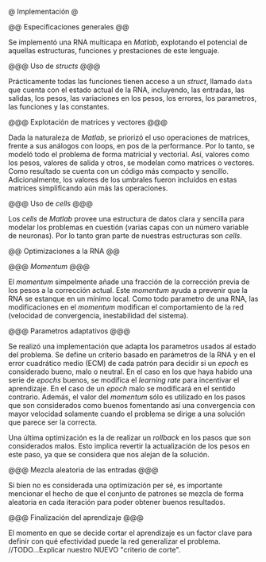 @ Implementación @

@@ Especificaciones generales @@

Se implementó una RNA multicapa en *Matlab*, explotando el potencial de aquellas
estructuras, funciones y prestaciones de este lenguaje.

@@@ Uso de *structs* @@@

Prácticamente todas las funciones tienen acceso a un *struct*, llamado `data` que
cuenta con el estado actual de la RNA, incluyendo, las entradas, las salidas, los
pesos, las variaciones en los pesos, los errores, los parametros, las funciones y
las constantes.

@@@ Explotación de matrices y vectores @@@

Dada la naturaleza de *Matlab*, se priorizó el uso operaciones de matrices, frente a
sus análogos con loops, en pos de la performance. Por lo tanto, se modeló todo el
problema de forma matricial y vectorial. Así, valores como los pesos, valores de salida
y otros, se modelan como matrices o vectores. Como resultado se cuenta con un código más
compacto y sencillo. Adicionalmente, los valores de los umbrales fueron incluídos
en estas matrices simplificando aún más las operaciones.

@@@ Uso de *cells* @@@

Los *cells* de *Matlab* provee una estructura de datos clara y sencilla para modelar
los problemas en cuestión (varias capas con un número variable de neuronas). Por lo
tanto gran parte de nuestras estructuras son *cells*.

@@ Optimizaciones a la RNA @@

@@@ *Momentum* @@@

El *momentum* simpelmente añade una fracción de la corrección previa de los pesos a la
corrección actual. Este *momentum* ayuda a prevenir que la RNA se estanque en un mínimo
local. Como todo parametro de una RNA, las modificaciones en el *momentum* modifican el
comportamiento de la red (velocidad de convergencia, inestabilidad del sistema).

@@@ Parametros adaptativos @@@

Se realizó una implementación que adapta los parametros usados al estado del problema.
Se define un criterio basado en parámetros de la RNA y en el error cuadrático medio (ECM)
de cada patrón para decidir si un *epoch* es considerado bueno, malo o neutral.
En el caso en los que haya habido una serie de *epochs* buenos, se modifica el
*learning rate* para incentivar el aprendizaje. En el caso de un *epoch* malo se
modificará en el sentido contrario. Además, el valor del *momentum* sólo es utilizado
en los pasos que son considerados como buenos fomentando así una convergencia con mayor
velocidad solamente cuando el problema se dirige a una solución que parece ser la
correcta.

Una última optimización es la de realizar un *rollback* en los pasos que son considerados
malos. Esto implica revertir la actualización de los pesos en este paso, ya que se considera
que nos alejan de la solución.

@@@ Mezcla aleatoria de las entradas @@@

Si bien no es considerada una optimización per sé, es importante mencionar el hecho de que
el conjunto de patrones se mezcla de forma aleatoria en cada iteración para poder obtener
buenos resultados.

@@@ Finalización del aprendizaje @@@

El momento en que se decide cortar el aprendizaje es un factor clave para definir con qué
efectividad puede la red generalizar el problema.
//TODO...Explicar nuestro NUEVO "criterio de corte".
